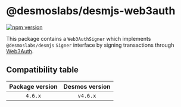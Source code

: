 # @desmoslabs/desmjs-web3auth

[![npm version](https://img.shields.io/npm/v/@desmoslabs/desmjs-web3auth.svg)](https://www.npmjs.com/package/@desmoslabs/desmjs-web3auth)

This package contains a `Web3AuthSigner` which implements `@desmoslabs/desmjs` `Signer` interface 
by signing transactions through [Web3Auth](https://web3auth.io/).  

## Compatibility table

| Package version |        Desmos version         | 
|:---------------:|:-----------------------------:|
|     `4.6.x`     |           `v4.6.x`            |

